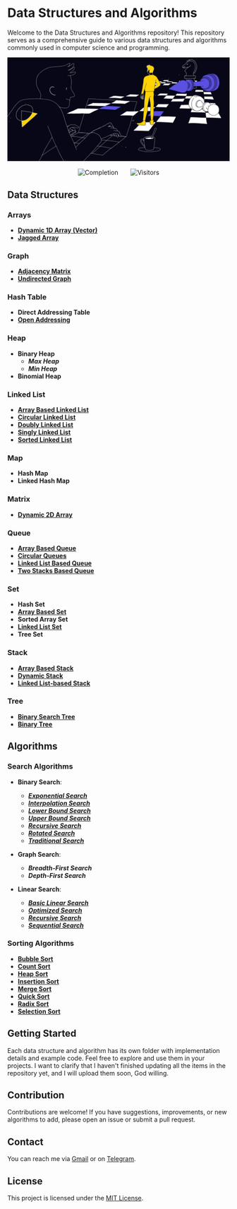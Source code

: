 # Data Structures and Algorithms

Welcome to the Data Structures and Algorithms repository! This repository serves as a comprehensive guide to various data structures and algorithms commonly used in computer science and programming.

![Data Structures and Algorithms](https://github.com/AllamF5J/Data_Structure_C/blob/main/Chess.jpg)

  <p align="center">
    <img src="https://img.shields.io/badge/Completion-83%25-blue" alt="Completion">&nbsp;&nbsp;&nbsp;&nbsp;&nbsp;&nbsp;
    <img src="https://visitor-badge.laobi.icu/badge?page_id=AllamF5J/Data_Structure_C" alt="Visitors"/>
  </p>

## Data Structures

### Arrays
- [**Dynamic 1D Array (Vector)**](https://github.com/AllamF5J/Data_Structure_C/tree/main/Array/Dynamic%201D_Array%20(vector))
- [**Jagged Array**](https://github.com/AllamF5J/Data_Structure_C/tree/main/Array/Jagged%20Array)

### Graph
- [**Adjacency Matrix**](https://github.com/AllamF5J/Data_Structure_C/tree/main/Graph/Adjacency%20Matrix)
- [**Undirected Graph**](https://github.com/AllamF5J/Data_Structure_C/tree/main/Graph/Undirected%20Graph)
  
### Hash Table
- **Direct Addressing Table**
- [**Open Addressing**](https://github.com/AllamF5J/Data_Structure_C/tree/main/Hash%20Table/Open%20Addressing)

### Heap
- **Binary Heap**
  - ***Max Heap***
  - ***Min Heap***
- **Binomial Heap**

### Linked List
- [**Array Based Linked List**](https://github.com/AllamF5J/Data_Structure_C/tree/main/Linked%20List/Array%20Based%20Linked%20List)
- [**Circular Linked List**](https://github.com/AllamF5J/Data_Structure_C/tree/main/Linked%20List/Circular%20Linked%20List)
- [**Doubly Linked List**](https://github.com/AllamF5J/Data_Structure_C/tree/main/Linked%20List/Doubly%20Linked%20List)
- [**Singly Linked List**](https://github.com/AllamF5J/Data_Structure_C/tree/main/Linked%20List/Singly%20Linked%20List)
- [**Sorted Linked List**](https://github.com/AllamF5J/Data_Structure_C/tree/main/Linked%20List/Sorted%20Linked%20List)

### Map
- **Hash Map**
- **Linked Hash Map**

### Matrix
  - [**Dynamic 2D Array**](https://github.com/AllamF5J/Data_Structure_C/tree/main/Matrix)

### Queue
- [**Array Based Queue**](https://github.com/AllamF5J/Data_Structure_C/tree/main/Queue/Array-based%20Queue)
- [**Circular Queues**](https://github.com/AllamF5J/Data_Structure_C/tree/main/Queue/Circular%20Queue)
- [**Linked List Based Queue**](https://github.com/AllamF5J/Data_Structure_C/tree/main/Queue/Linked%20List%20Based%20Queue)
- [**Two Stacks Based Queue**](https://github.com/AllamF5J/Data_Structure_C/tree/main/Queue/Two%20Stacks%20Based%20Queue)
  
### Set
- **Hash Set**
- [**Array Based Set**](https://github.com/AllamF5J/Data_Structure_C/tree/main/Set/Array%20Based%20Set)
- **Sorted Array Set**
- [**Linked List Set**](https://github.com/AllamF5J/Data_Structure_C/tree/main/Set/Linked%20List%20Based%20Set)
- **Tree Set**
  
### Stack
- [**Array Based Stack**](https://github.com/AllamF5J/Data_Structure_C/tree/main/Stack/Array%20Based%20Stack)
- [**Dynamic Stack**](https://github.com/AllamF5J/Data_Structure_C/tree/main/Stack/Dynamic%20Stack)
- [**Linked List-based Stack**](https://github.com/AllamF5J/Data_Structure_C/tree/main/Stack/Linked%20List%20Based%20Stack)

### Tree
- [**Binary Search Tree**](https://github.com/AllamF5J/Data_Structure_C/tree/main/Tree/Binary%20Search%20Tree)
- [**Binary Tree**](https://github.com/AllamF5J/Data_Structure_C/tree/main/Tree/Binary%20Tree)

  
## Algorithms

 ### Search Algorithms
 
   - **Binary Search**:
     - [***Exponential Search***](https://github.com/AllamF5J/Data_Structure_C/blob/main/Searching%20Algorithm/Binary%20search/ExponentialSearch.c)
     - [***Interpolation Search***](https://github.com/AllamF5J/Data_Structure_C/blob/main/Searching%20Algorithm/Binary%20search/InterpolationSearch.c)
     - [***Lower Bound Search***](https://github.com/AllamF5J/Data_Structure_C/blob/main/Searching%20Algorithm/Binary%20search/LowerBoundSearch.c)
     - [***Upper Bound Search***](https://github.com/AllamF5J/Data_Structure_C/blob/main/Searching%20Algorithm/Binary%20search/UpperBoundSearch.c)
     - [***Recursive Search***](https://github.com/AllamF5J/Data_Structure_C/blob/main/Searching%20Algorithm/Binary%20search/RecursiveSearch.c)
     - [***Rotated Search***](https://github.com/AllamF5J/Data_Structure_C/blob/main/Searching%20Algorithm/Binary%20search/RotatedSearch.c)
     - [***Traditional Search***](https://github.com/AllamF5J/Data_Structure_C/blob/main/Searching%20Algorithm/Binary%20search/TraditionalSearch.c)

   - **Graph Search**:
     - ***Breadth-First Search***
     - ***Depth-First Search***
       
   - **Linear Search**:
     - [***Basic Linear Search***](https://github.com/AllamF5J/Data_Structure_C/blob/main/Searching%20Algorithm/Linear%20search/BasicLinearSearch.c)
     - [***Optimized Search***](https://github.com/AllamF5J/Data_Structure_C/blob/main/Searching%20Algorithm/Linear%20search/OptimiziedSearch.c)
     - [***Recursive Search***](https://github.com/AllamF5J/Data_Structure_C/blob/main/Searching%20Algorithm/Linear%20search/RecursiveSearch.c)
     - [***Sequential Search***](https://github.com/AllamF5J/Data_Structure_C/blob/main/Searching%20Algorithm/Linear%20search/SequentialSearch.c)
    
### Sorting Algorithms

  - [**Bubble Sort**](https://github.com/AllamF5J/Data_Structure_C/blob/main/Sorting%20Algorithm/BubbleSort.c)
  - [**Count Sort**](https://github.com/AllamF5J/Data_Structure_C/blob/main/Sorting%20Algorithm/CountSort.c)
  - [**Heap Sort**](https://github.com/AllamF5J/Data_Structure_C/blob/main/Sorting%20Algorithm/HeapSort.c)
  - [**Insertion Sort**](https://github.com/AllamF5J/Data_Structure_C/blob/main/Sorting%20Algorithm/InsertionSort.c)
  - [**Merge Sort**](https://github.com/AllamF5J/Data_Structure_C/blob/main/Sorting%20Algorithm/MergeSort.c)
  - [**Quick Sort**](https://github.com/AllamF5J/Data_Structure_C/blob/main/Sorting%20Algorithm/QuickSort.c)
  - [**Radix Sort**](https://github.com/AllamF5J/Data_Structure_C/blob/main/Sorting%20Algorithm/RadixSort.c)
  - [**Selection Sort**](https://github.com/AllamF5J/Data_Structure_C/blob/main/Sorting%20Algorithm/SelectionSort.c)

## Getting Started
Each data structure and algorithm has its own folder with implementation details and example code. Feel free to explore and use them in your projects.
I want to clarify that I haven't finished updating all the items in the repository yet, and I will upload them soon, God willing.

## Contribution
Contributions are welcome! If you have suggestions, improvements, or new algorithms to add, please open an issue or submit a pull request.

## Contact
You can reach me via [Gmail](mailto:lamahmd122@gmail.com) or on [Telegram](http://t.me/GziXnine).


## License
This project is licensed under the [MIT License](LICENSE).

